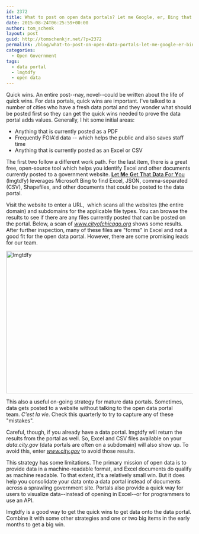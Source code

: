 ```yaml
---
id: 2372
title: What to post on open data portals? Let me Google, er, Bing that for you.
date: 2015-08-24T06:25:59+00:00
author: tom_schenk
layout: post
guid: http://tomschenkjr.net/?p=2372
permalink: /blog/what-to-post-on-open-data-portals-let-me-google-er-bing-that-for-you/
categories:
  - Open Government
tags:
  - data portal
  - lmgtdfy
  - open data
---
```

Quick wins. An entire post--nay, novel--could be written about the life of quick wins. For data portals, quick wins are important. I've talked to a number of cities who have a fresh data portal and they wonder what should be posted first so they can get the quick wins needed to prove the data portal adds values. Generally, I hit some initial areas:
<ul>
	<li>Anything that is currently posted as a PDF</li>
	<li>Frequently FOIA'd data -- which helps the public and also saves staff time</li>
	<li>Anything that is currently posted as an Excel or CSV</li>
</ul>
The first two follow a different work path. For the last item, there is a great free, open-source tool which helps you identify Excel and other documents currently posted to a government website. <a href="http://lmgtdfy.usopendata.org/"><strong>L</strong>et <strong>M</strong>e <strong>G</strong>et <strong>T</strong>hat <strong>D</strong>ata <strong>F</strong>or <strong>Y</strong>ou</a> (lmgtdfy) leverages Microsoft Bing to find Excel, JSON, comma-separated (CSV), Shapefiles, and other documents that could be posted to the data portal.

Visit the website to enter a URL,  which scans all the websites (the entire domain) and subdomains for the applicable file types. You can browse the results to see if there are any files currently posted that can be posted on the portal. Below, a scan of <em>www.cityofchicago.org</em> shows some results. After further inspection, many of these files are "forms" in Excel and not a good fit for the open data portal. However, there are some promising leads for our team.

<a href="http://tomschenkjr.net/wordpress/wp-content/uploads/2015/08/Screen-Shot-2015-08-24-at-7.16.00-AM.png"><img class="aligncenter size-large wp-image-2373" src="http://tomschenkjr.net/wordpress/wp-content/uploads/2015/08/Screen-Shot-2015-08-24-at-7.16.00-AM-1024x615.png" alt="lmgtdfy" width="640" height="384" /></a>

This also a useful on-going strategy for mature data portals. Sometimes, data gets posted to a website without talking to the open data portal team. <em>C'est la vie</em>. Check this quarterly to try to capture any of these "mistakes".

Careful, though, if you already have a data portal. lmgtdfy will return the results from the portal as well. So, Excel and CSV files available on your <em>data.city.gov </em>(data portals are often on a subdomain) will also show up. To avoid this, enter <em>www.city.gov</em> to avoid those results.

This strategy has some limitations. The primary mission of open data is to provide data in a machine-readable format, and Excel documents do qualify as machine readable. To that extent, it's a relatively small win. But it does help you consolidate your data onto a data portal instead of documents across a sprawling government site. Portals also provide a quick way for users to visualize data--instead of opening in Excel--or for programmers to use an API.

lmgtdfy is a good way to get the quick wins to get data onto the data portal. Combine it with some other strategies and one or two big items in the early months to get a big win.